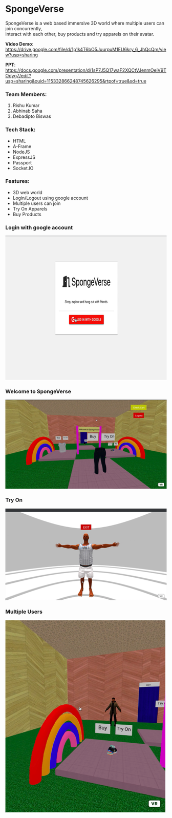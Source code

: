 # SpongeVerse

SpongeVerse is a web based immersive 3D world where multiple users can join concurrently, <br>
interact with each other, buy products and try apparels on their avatar. <br>

**Video Demo**: <br>
https://drive.google.com/file/d/1p1k4T6bO5JuurpuM1EU6kry_6_JhQcQm/view?usp=sharing

**PPT**: <br>
https://docs.google.com/presentation/d/1sP7J5Q17waF2XQCtVJenmOeiV9TOdyg7/edit?usp=sharing&ouid=115332866248745626295&rtpof=true&sd=true

### Team Members:
1. Rishu Kumar
2. Abhinab Saha
3. Debadipto Biswas

### Tech Stack:
* HTML
* A-Frame 
* NodeJS
* ExpressJS
* Passport
* Socket.IO 

### Features:
* 3D web world
* Login/Logout using google account
* Multiple users can join
* Try On Apparels
* Buy Products

### Login with google account
<img src="/images/sign-in.png" width="800" height="450"> </img>

### Welcome to SpongeVerse
![try on img](/images/spongeverse.png)

### Try On
![try on img](/images/tryon-shirt.png)

### Multiple Users
<img src="/images/avatar.png" width="500" height="600"> </img>
